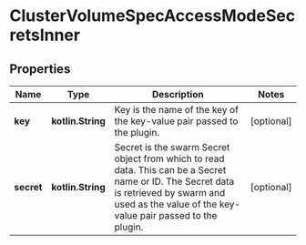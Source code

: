 
# ClusterVolumeSpecAccessModeSecretsInner

## Properties
| Name | Type | Description | Notes |
| ------------ | ------------- | ------------- | ------------- |
| **key** | **kotlin.String** | Key is the name of the key of the key-value pair passed to the plugin.  |  [optional] |
| **secret** | **kotlin.String** | Secret is the swarm Secret object from which to read data. This can be a Secret name or ID. The Secret data is retrieved by swarm and used as the value of the key-value pair passed to the plugin.  |  [optional] |



